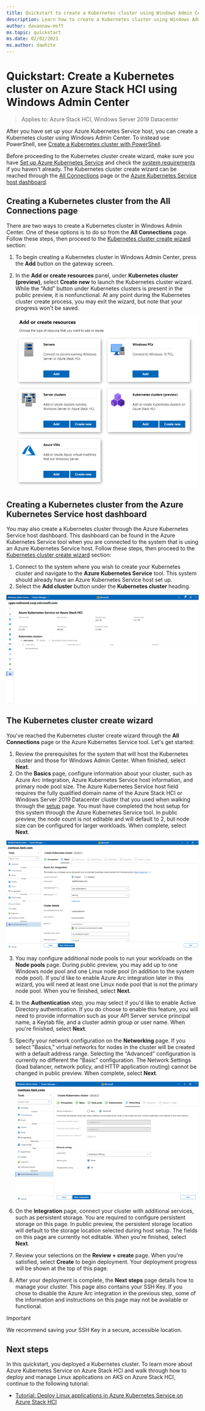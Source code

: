 ```yaml
---
title: Quickstart to create a Kubernetes cluster using Windows Admin Center
description: Learn how to create a Kubernetes cluster using Windows Admin Center
author: davannaw-msft
ms.topic: quickstart
ms.date: 02/02/2021
ms.author: dawhite
---
```

# Quickstart: Create a Kubernetes cluster on Azure Stack HCI using Windows Admin Center

> Applies to: Azure Stack HCI, Windows Server 2019 Datacenter

After you have set up your Azure Kubernetes Service host, you can create a Kubernetes cluster using Windows Admin Center. To instead use PowerShell, see [Create a Kubernetes cluster with PowerShell](create-kubernetes-cluster-powershell.md).

Before proceeding to the Kubernetes cluster create wizard, make sure you have [Set up Azure Kubernetes Service](setup.md) and check the [system requirements](system-requirements.md) if you haven't already. The Kubernetes cluster create wizard can be reached through the [All Connections](#creating-a-kubernetes-cluster-from-the-all-connections-page) page or the [Azure Kubernetes Service host dashboard](#creating-a-kubernetes-cluster-from-the-azure-kubernetes-service-host-dashboard).

## Creating a Kubernetes cluster from the All Connections page 

There are two ways to create a Kubernetes cluster in Windows Admin Center. One of these options is to do so from the **All Connections** page. Follow these steps, then proceed to the [Kubernetes cluster create wizard](#the-kubernetes-cluster-create-wizard) section: 

1. To begin creating a Kubernetes cluster in Windows Admin Center, press the **Add** button on the gateway screen. 
2. In the **Add or create resources** panel, under **Kubernetes cluster (preview)**, select **Create new** to launch the Kubernetes cluster wizard. While the “Add” button under Kubernetes clusters is present in the public preview, it is nonfunctional. At any point during the Kubernetes cluster create process, you may exit the wizard, but note that your progress won't be saved. 

    ![Illustrates the Add or create resources blade in Windows Admin Center, which now includes the new tile for Kubernetes clusters.](.\media\create-kubernetes-cluster\add-connection.png)
  
## Creating a Kubernetes cluster from the Azure Kubernetes Service host dashboard  

You may also create a Kubernetes cluster through the Azure Kubernetes Service host dashboard. This dashboard can be found in the Azure Kubernetes Service tool when you are connected to the system that is using an Azure Kubernetes Service host. Follow these steps, then proceed to the [Kubernetes cluster create wizard](#the-kubernetes-cluster-create-wizard) section: 

1. Connect to the system where you wish to create your Kubernetes cluster and navigate to the **Azure Kubernetes Service** tool. This system should already have an Azure Kubernetes Service host set up.
2. Select the **Add cluster** button under the **Kubernetes cluster** heading.

![Illustrates the Azure Kubernetes Service tool dashboard that appears after you set up an Azure Kubernetes Service host.](.\media\setup\dashboard.png)
  
## The Kubernetes cluster create wizard
You've reached the Kubernetes cluster create wizard through the **All Connections** page or the Azure Kubernetes Service tool. Let's get started:  

1. Review the prerequisites for the system that will host the Kubernetes cluster and those for Windows Admin Center. When finished, select **Next**. 
2. On the **Basics** page, configure information about your cluster, such as Azure Arc integration, Azure Kubernetes Service host information, and primary node pool size. The Azure Kubernetes Service host field requires the fully qualified domain name of the Azure Stack HCI or Windows Server 2019 Datacenter cluster that you used when walking through the [setup](setup.md) page. You must have completed the host setup for this system through the Azure Kubernetes Service tool. In public preview, the node count is not editable and will default to 2, but node size can be configured for larger workloads. When complete, select **Next**.

 [ ![Illustrates the Basics page of the Kubernetes cluster wizard.](.\media\create-kubernetes-cluster\basics.png) ](.\media\create-kubernetes-cluster\basics.png#lightbox)
 
3. You may configure additional node pools to run your workloads on the **Node pools** page. During public preview, you may add up to one Windows node pool and one Linux node pool (in addition to the system node pool). If you'd like to enable Azure Arc integration later in this wizard, you will need at least one Linux node pool that is not the primary node pool. When you're finished, select **Next**.
4. In the **Authentication** step, you may select if you'd like to enable Active Directory authentication. If you do choose to enable this feature, you will need to provide information such as your API Server service principal name, a Keytab file, and a cluster admin group or user name. When you're finished, select **Next**.
5. Specify your network configuration on the **Networking** page. If you select "Basics," virtual networks for nodes in the cluster will be created with a default address range. Selecting the "Advanced" configuration is currently no different the "Basic" configuration. The Network Settings (load balancer, network policy, and HTTP application routing) cannot be changed in public preview. When complete, select **Next**.

    [ ![Illustrates the Networking page of the Kubernetes cluster wizard.](.\media\create-kubernetes-cluster\networking.png) ](\media\create-kubernetes-cluster\networking.png#lightbox)

6. On the **Integration** page, connect your cluster with additional services, such as persistent storage. You are required to configure persistent storage on this page. In public preview, the persistent storage location will default to the storage location selected during host setup. The fields on this page are currently not editable. When you're finished, select **Next**.
7. Review your selections on the **Review + create** page. When you're satisfied, select **Create** to begin deployment. Your deployment progress will be shown at the top of this page. 
8. After your deployment is complete, the **Next steps** page details how to manage your cluster. This page also contains your SSH Key. If you chose to disable the Azure Arc integration in the previous step, some of the information and instructions on this page may not be available or functional.

> [!IMPORTANT] 
> We recommend saving your SSH Key in a secure, accessible location.

## Next steps

In this quickstart, you deployed a Kubernetes cluster. To learn more about Azure Kubernetes Service on Azure Stack HCI and walk through how to deploy and manage Linux applications on AKS on Azure Stack HCI, continue to the following tutorial:

- [Tutorial: Deploy Linux applications in Azure Kubernetes Service on Azure Stack HCI](deploy-linux-application.md)
